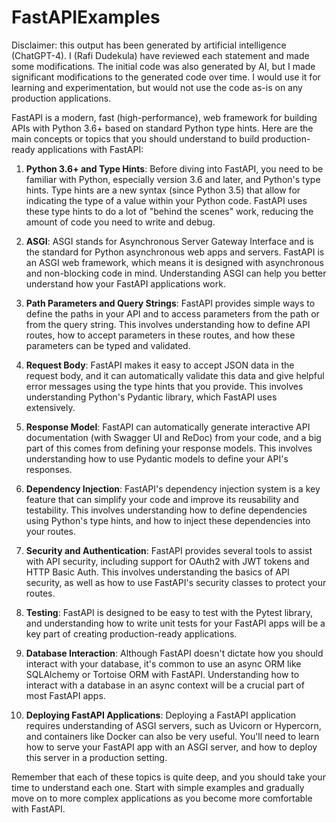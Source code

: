 # FastAPIExamples

Disclaimer: this output has been generated by artificial intelligence (ChatGPT-4). I (Rafi Dudekula) have reviewed each statement and made some modifications. The initial code was also generated by AI, but I made significant modifications to the generated code over time. I would use it for learning and experimentation, but would not use the code as-is on any production applications.

FastAPI is a modern, fast (high-performance), web framework for building APIs with Python 3.6+ based on standard Python type hints. Here are the main concepts or topics that you should understand to build production-ready applications with FastAPI:

1. **Python 3.6+ and Type Hints**: Before diving into FastAPI, you need to be familiar with Python, especially version 3.6 and later, and Python's type hints. Type hints are a new syntax (since Python 3.5) that allow for indicating the type of a value within your Python code. FastAPI uses these type hints to do a lot of "behind the scenes" work, reducing the amount of code you need to write and debug.

2. **ASGI**: ASGI stands for Asynchronous Server Gateway Interface and is the standard for Python asynchronous web apps and servers. FastAPI is an ASGI web framework, which means it is designed with asynchronous and non-blocking code in mind. Understanding ASGI can help you better understand how your FastAPI applications work.

3. **Path Parameters and Query Strings**: FastAPI provides simple ways to define the paths in your API and to access parameters from the path or from the query string. This involves understanding how to define API routes, how to accept parameters in these routes, and how these parameters can be typed and validated.

4. **Request Body**: FastAPI makes it easy to accept JSON data in the request body, and it can automatically validate this data and give helpful error messages using the type hints that you provide. This involves understanding Python's Pydantic library, which FastAPI uses extensively.

5. **Response Model**: FastAPI can automatically generate interactive API documentation (with Swagger UI and ReDoc) from your code, and a big part of this comes from defining your response models. This involves understanding how to use Pydantic models to define your API's responses.

6. **Dependency Injection**: FastAPI's dependency injection system is a key feature that can simplify your code and improve its reusability and testability. This involves understanding how to define dependencies using Python's type hints, and how to inject these dependencies into your routes.

7. **Security and Authentication**: FastAPI provides several tools to assist with API security, including support for OAuth2 with JWT tokens and HTTP Basic Auth. This involves understanding the basics of API security, as well as how to use FastAPI's security classes to protect your routes.

8. **Testing**: FastAPI is designed to be easy to test with the Pytest library, and understanding how to write unit tests for your FastAPI apps will be a key part of creating production-ready applications.

9. **Database Interaction**: Although FastAPI doesn't dictate how you should interact with your database, it's common to use an async ORM like SQLAlchemy or Tortoise ORM with FastAPI. Understanding how to interact with a database in an async context will be a crucial part of most FastAPI apps.

10. **Deploying FastAPI Applications**: Deploying a FastAPI application requires understanding of ASGI servers, such as Uvicorn or Hypercorn, and containers like Docker can also be very useful. You'll need to learn how to serve your FastAPI app with an ASGI server, and how to deploy this server in a production setting.

Remember that each of these topics is quite deep, and you should take your time to understand each one. Start with simple examples and gradually move on to more complex applications as you become more comfortable with FastAPI.
